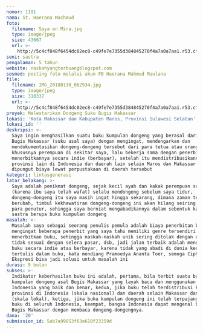 ```yaml
---
nomor: 1191
nama: St. Haerana Machmud
foto:
  filename: Saya en Mira.jpg
  type: image/jpeg
  size: 43667
  url: >-
    http://5c4cf848f6454dc02ec8-c49fe7e7355d384845270f4a7a0a7aa1.r53.cf2.rackcdn.com/1266b8d5-8caa-49b3-8c1e-a26ba967a1d2/Saya%20en%20Mira.jpg
seni: sastra
pengalaman: 5 tahun
website: naskahyangterbuangblogspot.com
sosmed: posting foto melalui akun FB Haerana Mahmud Maulana
file:
  filename: IMG_20180130_062934.jpg
  type: image/jpeg
  size: 310337
  url: >-
    http://5c4cf848f6454dc02ec8-c49fe7e7355d384845270f4a7a0a7aa1.r53.cf2.rackcdn.com/f6c58df6-0185-436e-b7de-7bccbd6a0cca/IMG_20180130_062934.jpg
proyek: Melestarikan Dongeng Suku Bugis Makassar
lokasi: 'Kota Makassar dan Kabupaten Maros, Provinsi Sulawesi Selatan'
lokasi_id: ''
deskripsi: >-
  Saya ingin menghasilkan suatu buku kumpulan dongeng yang berasal dari suku
  Bugis Makassar (suku asal saya) dengan mengingat, mendengarkan dan
  mendokumentasikan dongeng-dongeng tersebut dari para tetua atau orang tua
  khususnya perempuan di sekitar saya, lalu bekerja sama dengan penerbit dan
  menerbitkannya secara indie (berbayar), setelah itu mendistribusikannya ke
  provinsi lain di Indonesia dan daerah lain selain Maros dan Makassar tanpa
  dipungut biaya lewat perpustakaan di daerah tersebut
kategori: lintasgenerasi
latar_belakang: >-
  Saya adalah penikmat dongeng, sejak kecil ayah dan kakak perempuan saya
  (karena ibu saya telah wafat) selalu mendongeng sebelum saya tidur,
  dongeng-dongeng itu saya masih ingat hingga sekarang, dimana zaman telah
  berubah, timbul kekhawatiran dongeng-dongeng ini akan hilang seiring wafatnya
  para penutur, sehingga saya berniat mengabadikannya dalam sebentuk karya
  sastra berupa buku kumpulan dongeng
masalah: >-
  Masalah saya sebagai seorang penulis pemula adalah biaya penerbitan buku,
  mengingat beberapa penerbit yang saya tahu memiliki genre tersendiri dalam
  menerbitkan buku, sehingga naskah-naskah unik sering ditolak dengan alasan
  tidak sesuai dengan selera pasar, dsb, jadi jalan terbaik adalah menerbitkan
  buku secara indie atau berbayar, karena tidak yang abadi di dunia kecuali yang
  tertulis dalam buku, kata mendiang Pramoedya Ananta Toer, semoga Cipta Media
  Ekspresi bisa jadi solusi untuk masalah ini
durasi: 9 bulan
sukses: >-
  Indikator keberhasilan buku ini adalah, pertama, bila terbit suatu buku
  kumpulan dongeng asal Bugis Makassar yang layak baca dan menggunakan bahasa
  Indonesia yang baik dan benar, kedua, jika buku telah terdistribusi ke setiap
  provinsi di Indonesia (skala nasional) dan daerah selain Makassar dan Maros
  (skala lokal), ketiga, jika buku kumpulan dongeng ini telah terpajang di toko
  buku di seluruh Indonesia, keempat, bangsa Indonesia dapat mengenal budaya
  Bugis Makassar dengan membaca dongeng-dongengnya.
dana: '20'
submission_id: 5ab7a99853f63e618f23359d
---
```

